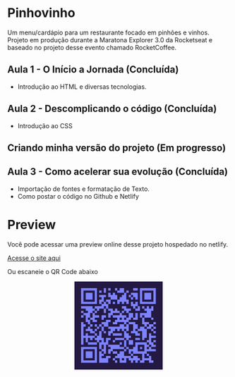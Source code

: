 # Pinhovinho
Um menu/cardápio para um restaurante focado em pinhões e vinhos.
Projeto em produção durante a Maratona Explorer 3.0 da Rocketseat e baseado no projeto desse evento chamado RocketCoffee.

## Aula 1 - O Início a Jornada (Concluída)
- Introdução ao HTML e diversas tecnologias. 

## Aula 2 - Descomplicando o código (Concluída)
- Introdução ao CSS

## Criando minha versão do projeto (Em progresso)

## Aula 3 - Como acelerar sua evolução (Concluída)
- Importação de fontes e formatação de Texto. 
- Como postar o código no Github e Netlify

# Preview
Você pode acessar uma preview online desse projeto hospedado no netlify.

<a href="https://62f34699cb337775233b4362--aesthetic-peony-5aab4e.netlify.app/">Acesse o site aqui</a>

Ou escaneie o QR Code abaixo

<p align="center">
  <img href="https://62f34699cb337775233b4362--aesthetic-peony-5aab4e.netlify.app/" src="./assets/qrcode.png" width="200" title="Escaneie este QR Code pelo seu celular para acessar Pinhovinho">
</p>
